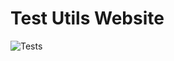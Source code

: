 # Test Utils Website

![Tests](https://github.com/danrusu/testutils/actions/workflows/test.yml/badge.svg)
